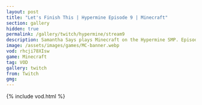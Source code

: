 ```yaml
---
layout: post
title: "Let's Finish This | Hypermine Episode 9 | Minecraft"
section: gallery
hidden: true
permalink: /gallery/twitch/hypermine/stream9
description: Samantha Says plays Minecraft on the Hypermine SMP. Episode 9.
image: /assets/images/games/MC-banner.webp
vod: rhcji78XIsw
game: Minecraft
tag: VOD
gallery: twitch
from: Twitch
gmg:
---
```

{% include vod.html %}